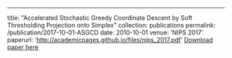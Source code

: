 ---
title: "Accelerated Stochastic Greedy Coordinate Descent by Soft Thresholding Projection onto Simplex"
collection: publications
permalink: /publication/2017-10-01-ASGCD
date: 2010-10-01
venue: 'NIPS 2017'
paperurl: 'http://academicpages.github.io/files/nips_2017.pdf'
[Download paper here](http://academicpages.github.io/files/nips_2017.pdf)
